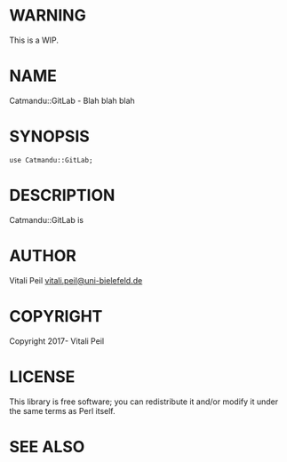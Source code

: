 # WARNING

This is a WIP.

# NAME

Catmandu::GitLab - Blah blah blah

# SYNOPSIS

    use Catmandu::GitLab;

# DESCRIPTION

Catmandu::GitLab is

# AUTHOR

Vitali Peil <vitali.peil@uni-bielefeld.de>

# COPYRIGHT

Copyright 2017- Vitali Peil

# LICENSE

This library is free software; you can redistribute it and/or modify
it under the same terms as Perl itself.

# SEE ALSO
